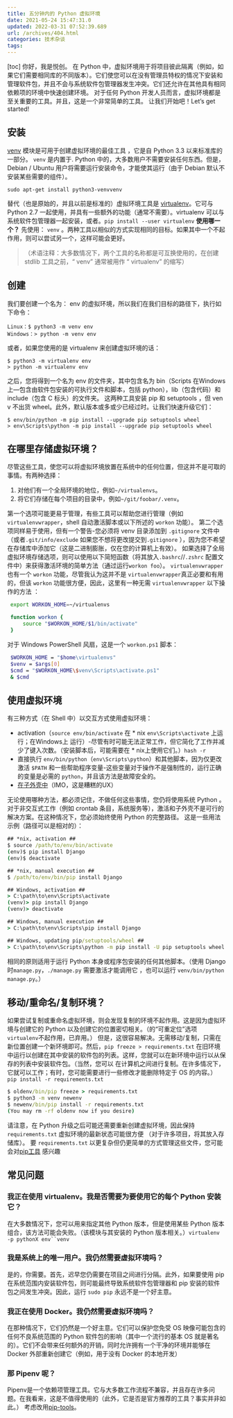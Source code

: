 ```yaml
---
title: 五分钟内的 Python 虚拟环境
date: 2021-05-24 15:47:31.0
updated: 2022-03-31 07:52:39.689
url: /archives/404.html
categories: 技术杂谈
tags: 
---
```




\[toc\] 你好，我是悦创。 在 Python 中，虚拟环境用于将项目彼此隔离（例如，如果它们需要相同库的不同版本）。它们使您可以在没有管理员特权的情况下安装和管理软件包，并且不会与系统软件包管理器发生冲突。它们还允许在其他具有相同依赖项的环境中快速创建环境。 对于任何 Python 开发人员而言，虚拟环境都是至关重要的工具。并且，这是一个非常简单的工具。 让我们开始吧！Let’s get started!

## 安装

[venv](https://docs.python.org/3/library/venv.html) 模块是可用于创建虚拟环境的最佳工具 ，它是自 Python 3.3 以来标准库的一部分。 `venv` 是内置于. Python 中的，大多数用户不需要安装任何东西。但是，Debian / Ubuntu 用户将需要运行安装命令，才能使其运行（由于 Debian 默认不安装某些需要的组件）。

```linux
sudo apt-get install python3-venvvenv
```

替代（也是原始的，并且以前是标准的）虚拟环境工具是 [virtualenv](https://virtualenv.pypa.io/)。它可与 Python 2.7 一起使用，并具有一些额外的功能（通常不需要）。virtualenv 可以与系统软件包管理器一起安装，或者。`pip install --user virtualenv` **使用哪一个？** 先使用： `venv` 。两种工具以相似的方式实现相同的目标。如果其中一个不起作用，则可以尝试另一个，这样可能会更好。

> （术语注释：大多数情况下，两个工具的名称都是可互换使用的，在创建 stdlib 工具之前，“ venv” 通常被用作 “ virtualenv” 的缩写）

## 创建

我们要创建一个名为： env 的虚拟环境，所以我们在我们目标的路径下，执行如下命令：

```linux
Linux：$ python3 -m venv env
Windows：> python -m venv env
```

或者，如果您使用的是 virtualenv 来创建虚拟环境的话：

```linux
$ python3 -m virtualenv env
> python -m virtualenv env
```

之后，您将得到一个名为 env 的文件夹，其中包含名为 bin（Scripts 在Windows 上—包含由软件包安装的可执行文件和脚本，包括 python），lib（包含代码）和 include（包含 C 标头）的文件夹。 这两种工具安装 pip 和 setuptools ，但 ven v 不出货 wheel。此外，默认版本或多或少已经过时。让我们快速升级它们：

```linux
$ env/bin/python -m pip install --upgrade pip setuptools wheel
> env\Scripts\python -m pip install --upgrade pip setuptools wheel
```

## 在哪里存储虚拟环境？

尽管这些工具，使您可以将虚拟环境放置在系统中的任何位置，但这并不是可取的事情。有两种选择：

1.  对他们有一个全局环境的地位，例如`~/virtualenvs`。
2.  将它们存储在每个项目的目录中，例如`~/git/foobar/.venv`。

第一个选项可能更易于管理，有些工具可以帮助您进行管理（例如`virtualenvwrapper`，shell 自动激活脚本或以下所述的 `workon` 功能）。 第二个选项同样易于使用，但有一个警告-您必须将 venv 目录添加到 `.gitignore` 文件中（或者`.git/info/exclude` 如果您不想将更改提交到`.gitignore` ），因为您不希望在存储库中添加它（这是二进制膨胀，仅在您的计算机上有效）。 如果选择了全局虚拟环境存储选项，则可以使用以下简短函数（将其放入`.bashrc`//`.zshrc` 配置文件中）来获得激活环境的简单方法（通过运行`workon foo`）。 `virtualenvwrapper` 也有一个 `workon` 功能，尽管我认为这并不是 `virtualenvwrapper`真正必要和有用的，但该 `workon` 功能很方便，因此，这里有一种无需 `virtualenvwrapper` 以下操作的方法 ：

```bash
 export WORKON_HOME=~/virtualenvs

 function workon {
     source "$WORKON_HOME/$1/bin/activate"
 }
```

对于 Windows PowerShell 风扇，这是一个 `workon.ps1` 脚本：

```bash
 $WORKON_HOME = "$home\virtualenvs"
 $venv = $args[0]
 $cmd = "$WORKON_HOME\$venv\Scripts\activate.ps1"
 & $cmd
```

## 使用虚拟环境

有三种方式（在 Shell 中）以交互方式使用虚拟环境：

*   activation（`source env/bin/activate` 在 \* nix `env\Scripts\activate` 上运行；在Windows上 运行）-尽管有时可能无法正常工作，但它简化了工作并减少了键入次数。（安装脚本后，可能需要在 \* nix上使用它们。）`hash -r`
*   直接执行 `env/bin/python`（`env\Scripts\python`）和其他脚本，因为仅更改激活 `$PATH` 和一些帮助程序变量-这些变量对于操作不是强制性的，运行正确的变量是必需的 `python`，并且该方法是故障安全的。
*   [在子外壳中](https://gist.github.com/datagrok/2199506)（IMO，这是糟糕的UX）

无论使用哪种方法，都必须记住，不做任何这些事情，您仍将使用系统 Python 。 对于非交互式工作（例如 crontab 条目，系统服务等），激活和子外壳不是可行的解决方案。在这种情况下，您必须始终使用 Python 的完整路径。 这是一些用法示例（路径可以是相对的）：

```cmd
## *nix, activation ##
$ source /path/to/env/bin/activate
(env)$ pip install Django
(env)$ deactivate

## *nix, manual execution ##
$ /path/to/env/bin/pip install Django

## Windows, activation ##
> C:\path\to\env\Scripts\activate
(venv)> pip install Django
(venv)> deactivate

## Windows, manual execution ##
> C:\path\to\env\Scripts\pip install Django

## Windows, updating pip/setuptools/wheel ##
> C:\path\to\env\Scripts\python -m pip install -U pip setuptools wheel
```

相同的原则适用于运行 Python 本身或程序包安装的任何其他脚本。（使用 Django 时`manage.py`，`./manage.py` 需要激活才能调用它 ，也可以运行 `venv/bin/python manage.py`。）

## 移动/重命名/复制环境？

如果尝试复制或重命名虚拟环境，则会发现复制的环境不起作用。这是因为虚拟环境与创建它的 Python 以及创建它的位置密切相关。（的“可重定位”选项`virtualenv`不起作用，已弃用。） 但是，这很容易解决。无需移动/复制，只需在新位置创建一个新环境即可。然后，`pip freeze > requirements.txt` 在旧环境中运行以创建在其中安装的软件包的列表。这样，您就可以在新环境中运行以从保存的列表中安装软件包。（当然，您可以 在计算机之间进行复制。在许多情况下，它就可以工作；有时，您可能需要进行一些修改才能删除特定于 OS 的内容。）`pip install -r requirements.txt`

```cmd
$ oldenv/bin/pip freeze > requirements.txt
$ python3 -m venv newenv
$ newenv/bin/pip install -r requirements.txt
(You may rm -rf oldenv now if you desire)
```

请注意，在 Python 升级之后可能还需要重新创建虚拟环境，因此保持`requirements.txt` 虚拟环境的最新状态可能很方便 （对于许多项目，将其放入存储库）。 要 `requirements.txt` 以更复杂但仍更简单的方式管理这些文件，您可能会对[pip工具](https://github.com/jazzband/pip-tools) 感兴趣

## 常见问题

### 我正在使用 virtualenv。我是否需要为要使用它的每个 Python 安装它？

在大多数情况下，您可以用来指定其他 Python 版本，但是使用某些 Python 版本组合，该方法可能会失败。（该模块与其安装的 Python 版本相关。）`virtualenv -p pythonX env``venv`

### 我是系统上的唯一用户。我仍然需要虚拟环境吗？

是的，你需要。首先，迟早您仍需要在项目之间进行分隔。此外，如果要使用 pip 在系统范围内安装软件包，则可能最终导致系统软件包管理器和 pip 安装的软件包之间发生冲突。因此，运行 `sudo pip` 永远不是一个好主意。

### 我正在使用 Docker。我仍然需要虚拟环境吗？

在那种情况下，它们仍然是一个好主意。它们可以保护您免受 OS 映像可能包含的任何不良系统范围的 Python 软件包的影响（其中一个流行的基本 OS 就是著名的）。它们不会带来任何额外的开销，同时允许拥有一个干净的环境并能够在 Docker 外部重新创建它（例如，用于没有 Docker 的本地开发）

### 那 Pipenv 呢？

Pipenv是一个依赖项管理工具。它与大多数工作流程不兼容，并且存在许多问题。在我看来，这是不值得使用的（此外，它是否是官方推荐的工具？事实并非如此。） 考虑改用[pip-tools](https://github.com/jazzband/pip-tools)。
